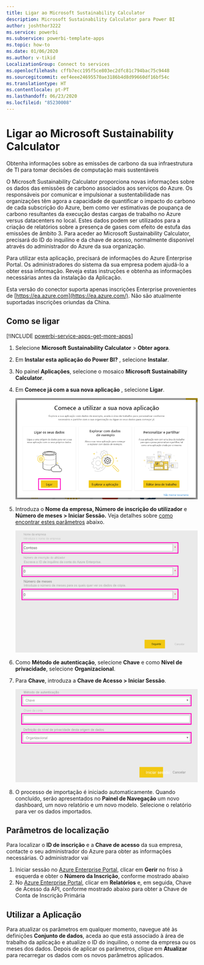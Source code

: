 ```yaml
---
title: Ligar ao Microsoft Sustainability Calculator
description: Microsoft Sustainability Calculator para Power BI
author: joshthor3222
ms.service: powerbi
ms.subservice: powerbi-template-apps
ms.topic: how-to
ms.date: 01/06/2020
ms.author: v-tikid
LocalizationGroup: Connect to services
ms.openlocfilehash: cffb7ecc195f5ce803ec2dfc81c794bac75c9448
ms.sourcegitcommit: eef4eee24695570ae3186b4d8d99660df16bf54c
ms.translationtype: HT
ms.contentlocale: pt-PT
ms.lasthandoff: 06/23/2020
ms.locfileid: "85230008"
---
```

# <a name="connect-the-microsoft-sustainability-calculator"></a>Ligar ao Microsoft Sustainability Calculator
Obtenha informações sobre as emissões de carbono da sua infraestrutura de TI para tomar decisões de computação mais sustentáveis

O Microsoft Sustainability Calculator proporciona novas informações sobre os dados das emissões de carbono associados aos serviços do Azure. Os responsáveis por comunicar e impulsionar a sustentabilidade nas organizações têm agora a capacidade de quantificar o impacto do carbono de cada subscrição do Azure, bem como ver estimativas de poupança de carbono resultantes da execução destas cargas de trabalho no Azure versus datacenters no local. Estes dados podem ser utilizados para a criação de relatórios sobre a presença de gases com efeito de estufa das emissões de âmbito 3. Para aceder ao Microsoft Sustainability Calculator, precisará do ID do inquilino e da chave de acesso, normalmente disponível através do administrador do Azure da sua organização.

Para utilizar esta aplicação, precisará de informações do Azure Enterprise Portal. Os administradores do sistema da sua empresa podem ajudá-lo a obter essa informação. Reveja estas instruções e obtenha as informações necessárias antes da instalação da Aplicação. 

Esta versão do conector suporta apenas inscrições Enterprise provenientes de [https://ea.azure.com](https://ea.azure.com/). Não são atualmente suportadas inscrições oriundas da China.

## <a name="how-to-connect"></a>Como se ligar
[!INCLUDE [powerbi-service-apps-get-more-apps](../includes/powerbi-service-apps-get-more-apps.md)]

1. Selecione **Microsoft Sustainability Calculator** \> **Obter agora**.
1. Em **Instalar esta aplicação do Power BI?** , selecione **Instalar**.
1. No painel **Aplicações**, selecione o mosaico **Microsoft Sustainability Calculator**.
1. Em **Comece já com a sua nova aplicação** , selecione **Ligar**.

    ![Comece já com a sua nova aplicação](media/service-connect-to-zendesk/power-bi-new-app-connect-get-started.png)

1. Introduza o **Nome da empresa, Número de inscrição do utilizador** e **Número de meses \> Iniciar Sessão.** Veja detalhes sobre [como encontrar estes parâmetros](#finding-parameters) abaixo.

    ![Inscrição da empresa](media/service-connect-to-microsoft-sustainability-calculator/company-enrollment.png)

1. Como **Método de autenticação**, selecione **Chave** e como **Nível de privacidade**, selecione **Organizacional**.
1. Para **Chave**, introduza a **Chave de Acesso \> Iniciar Sessão**.

    ![Introdução da Chave de Acesso](media/service-connect-to-microsoft-sustainability-calculator/access-key-entry.png)

1. O processo de importação é iniciado automaticamente. Quando concluído, serão apresentados no **Painel de Navegação** um novo dashboard, um novo relatório e um novo modelo. Selecione o relatório para ver os dados importados.

## <a name="finding-parameters"></a>Parâmetros de localização

Para localizar o **ID de inscrição** e a **Chave de acesso** da sua empresa, contacte o seu administrador do Azure para obter as informações necessárias. O administrador vai

1. Iniciar sessão no [Azure Enterprise Portal](https://ea.azure.com), clicar em **Gerir** no friso à esquerda e obter o **Número da Inscrição**, conforme mostrado abaixo
2. No [Azure Enterprise Portal](https://ea.azure.com), clicar em **Relatórios** e, em seguida, Chave de Acesso da API, conforme mostrado abaixo para obter a Chave de Conta de Inscrição Primária

## <a name="using-the-app"></a>Utilizar a Aplicação

Para atualizar os parâmetros em qualquer momento, navegue até às definições **Conjunto de dados**, aceda ao que está associado à área de trabalho da aplicação e atualize o ID do inquilino, o nome da empresa ou os meses dos dados. Depois de aplicar os parâmetros, clique em **Atualizar** para recarregar os dados com os novos parâmetros aplicados.
